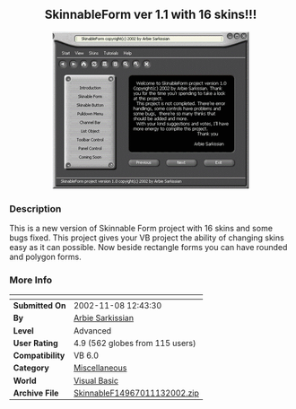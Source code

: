 ﻿<div align="center">

## SkinnableForm ver 1\.1 with 16 skins\!\!\!

<img src="PIC2002111313513548.gif">
</div>

### Description

This is a new version of Skinnable Form project with 16 skins and some bugs fixed. This project gives your VB project the ability of changing skins easy as it can possible. Now beside rectangle forms you can have rounded and polygon forms.
 
### More Info
 


<span>             |<span>
---                |---
**Submitted On**   |2002-11-08 12:43:30
**By**             |[Arbie Sarkissian](https://github.com/Planet-Source-Code/PSCIndex/blob/master/ByAuthor/arbie-sarkissian.md)
**Level**          |Advanced
**User Rating**    |4.9 (562 globes from 115 users)
**Compatibility**  |VB 6\.0
**Category**       |[Miscellaneous](https://github.com/Planet-Source-Code/PSCIndex/blob/master/ByCategory/miscellaneous__1-1.md)
**World**          |[Visual Basic](https://github.com/Planet-Source-Code/PSCIndex/blob/master/ByWorld/visual-basic.md)
**Archive File**   |[SkinnableF14967011132002\.zip](https://github.com/Planet-Source-Code/arbie-sarkissian-skinnableform-ver-1-1-with-16-skins__1-40685/archive/master.zip)








